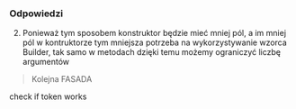 ### Odpowiedzi
2. Ponieważ tym sposobem konstruktor będzie mieć mniej pól, a im mniej pól w kontruktorze tym mniejsza potrzeba na wykorzystywanie wzorca Builder, 
tak samo w metodach dzięki temu możemy ograniczyć liczbę argumentów

> Kolejna FASADA

check if token works
